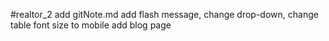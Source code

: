 #realtor_2
add gitNote.md
add flash message, change drop-down, change table font size to mobile
add blog page
